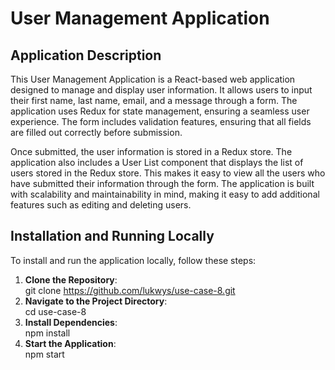 # User Management Application

## Application Description

This User Management Application is a React-based web application designed to manage and display user information. It allows users to input their first name, last name, email, and a message through a form. The application uses Redux for state management, ensuring a seamless user experience. The form includes validation features, ensuring that all fields are filled out correctly before submission.

Once submitted, the user information is stored in a Redux store. The application also includes a User List component that displays the list of users stored in the Redux store. This makes it easy to view all the users who have submitted their information through the form. The application is built with scalability and maintainability in mind, making it easy to add additional features such as editing and deleting users.

## Installation and Running Locally

To install and run the application locally, follow these steps:

1. **Clone the Repository**:  
   git clone https://github.com/lukwys/use-case-8.git
2. **Navigate to the Project Directory**:   
   cd use-case-8
3. **Install Dependencies**:   
   npm install
4. **Start the Application**:  
   npm start
